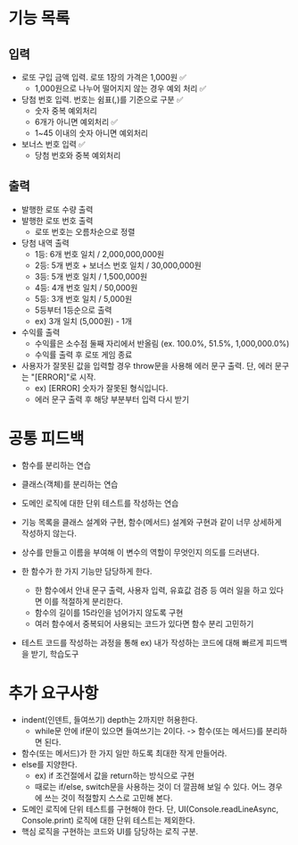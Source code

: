 # 기능 목록

## 입력

- 로또 구입 금액 입력. 로또 1장의 가격은 1,000원 ✅
  - 1,000원으로 나누어 떨어지지 않는 경우 예외 처리 ✅
- 당첨 번호 입력. 번호는 쉼표(,)를 기준으로 구분 ✅
  - 숫자 중복 예외처리
  - 6개가 아니면 예외처리 ✅
  - 1~45 이내의 숫자 아니면 예외처리
- 보너스 번호 입력 ✅
  - 당첨 번호와 중복 예외처리

## 출력

- 발행한 로또 수량 출력
- 발행한 로또 번호 출력
  - 로또 번호는 오름차순으로 정렬
- 당첨 내역 출력
  - 1등: 6개 번호 일치 / 2,000,000,000원
  - 2등: 5개 번호 + 보너스 번호 일치 / 30,000,000원
  - 3등: 5개 번호 일치 / 1,500,000원
  - 4등: 4개 번호 일치 / 50,000원
  - 5등: 3개 번호 일치 / 5,000원
  - 5등부터 1등순으로 출력
  - ex) 3개 일치 (5,000원) - 1개
- 수익률 출력
  - 수익률은 소수점 둘째 자리에서 반올림 (ex. 100.0%, 51.5%, 1,000,000.0%)
  - 수익률 출력 후 로또 게임 종료
- 사용자가 잘못된 값을 입력할 경우 throw문을 사용해 에러 문구 출력. 단, 에러 문구는 "[ERROR]"로 시작.
  - ex) [ERROR] 숫자가 잘못된 형식입니다.
  - 에러 문구 출력 후 해당 부분부터 입력 다시 받기

# 공통 피드백

- 함수를 분리하는 연습
- 클래스(객체)를 분리하는 연습
- 도메인 로직에 대한 단위 테스트를 작성하는 연습

- 기능 목록을 클래스 설계와 구현, 함수(메서드) 설계와 구현과 같이 너무 상세하게 작성하지 않는다.
- 상수를 만들고 이름을 부여해 이 변수의 역할이 무엇인지 의도를 드러낸다.
- 한 함수가 한 가지 기능만 담당하게 한다.
  - 한 함수에서 안내 문구 출력, 사용자 입력, 유효값 검증 등 여러 일을 하고 있다면 이를 적절하게 분리한다.
  - 함수의 길이를 15라인을 넘어가지 않도록 구현
  - 여러 함수에서 중복되어 사용되는 코드가 있다면 함수 분리 고민하기
- 테스트 코드를 작성하는 과정을 통해 ex) 내가 작성하는 코드에 대해 빠르게 피드백을 받기, 학습도구

# 추가 요구사항

- indent(인덴트, 들여쓰기) depth는 2까지만 허용한다.
  - while문 안에 if문이 있으면 들여쓰기는 2이다. -> 함수(또는 메서드)를 분리하면 된다.
- 함수(또는 메서드)가 한 가지 일만 하도록 최대한 작게 만들어라.
- else를 지양한다.
  - ex) if 조건절에서 값을 return하는 방식으로 구현
  - 때로는 if/else, switch문을 사용하는 것이 더 깔끔해 보일 수 있다. 어느 경우에 쓰는 것이 적절할지 스스로 고민해 본다.
- 도메인 로직에 단위 테스트를 구현해야 한다. 단, UI(Console.readLineAsync, Console.print) 로직에 대한 단위 테스트는 제외한다.
- 핵심 로직을 구현하는 코드와 UI를 담당하는 로직 구분.
